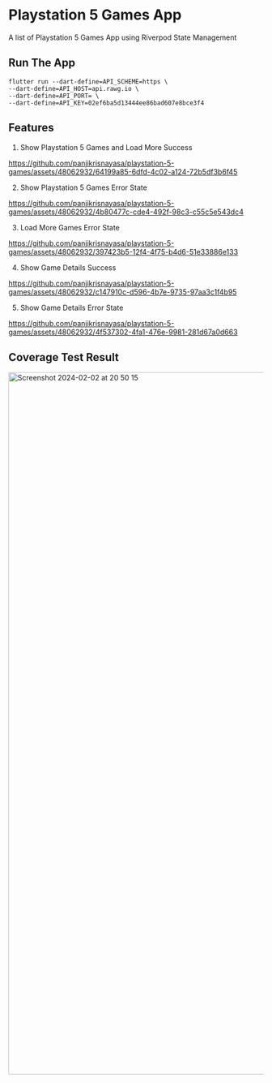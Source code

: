 # Playstation 5 Games App

A list of Playstation 5 Games App using Riverpod State Management

## Run The App
```
flutter run --dart-define=API_SCHEME=https \
--dart-define=API_HOST=api.rawg.io \
--dart-define=API_PORT= \
--dart-define=API_KEY=02ef6ba5d13444ee86bad607e8bce3f4
```

## Features
1. Show Playstation 5 Games and Load More Success


https://github.com/panjikrisnayasa/playstation-5-games/assets/48062932/64199a85-6dfd-4c02-a124-72b5df3b6f45



2. Show Playstation 5 Games Error State


https://github.com/panjikrisnayasa/playstation-5-games/assets/48062932/4b80477c-cde4-492f-98c3-c55c5e543dc4



3. Load More Games Error State


https://github.com/panjikrisnayasa/playstation-5-games/assets/48062932/397423b5-12f4-4f75-b4d6-51e33886e133



4. Show Game Details Success


https://github.com/panjikrisnayasa/playstation-5-games/assets/48062932/c147910c-d596-4b7e-9735-97aa3c1f4b95



5. Show Game Details Error State


https://github.com/panjikrisnayasa/playstation-5-games/assets/48062932/4f537302-4fa1-476e-9981-281d67a0d663



## Coverage Test Result
<img width="1385" alt="Screenshot 2024-02-02 at 20 50 15" src="https://github.com/panjikrisnayasa/playstation-5-games/assets/48062932/cfa082f5-aa8d-489d-b926-ab8cb9bb207f">
